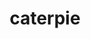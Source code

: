 ---
id: 10
title: caterpie
types: [bug]
image: https://raw.githubusercontent.com/PokeAPI/sprites/master/sprites/pokemon/10.png
---